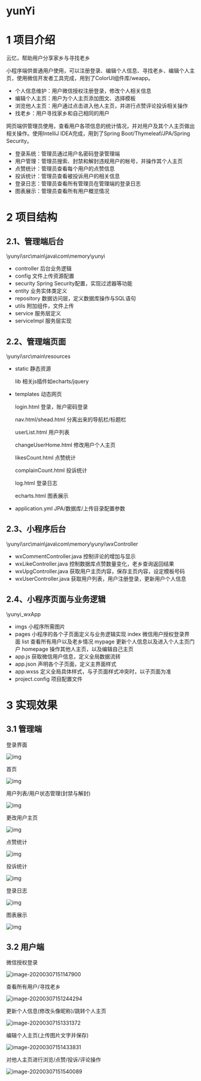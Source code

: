 # yunYi

# 1 项目介绍

云忆，帮助用户分享家乡与寻找老乡

小程序端供普通用户使用，可以注册登录、编辑个人信息、寻找老乡、编辑个人主页，使用微信开发者工具完成，用到了ColorUI组件库/weapp。

- 个人信息维护：用户微信授权注册登录，修改个人相关信息
- 编辑个人主页：用户为个人主页添加图文、选择模板
- 浏览他人主页：用户通过点击进入他人主页，并进行点赞评论投诉相关操作
- 找老乡：用户寻找家乡和自己相同的用户

网页端供管理员使用，查看用户各项信息的统计情况，并对用户及其个人主页做出相关操作。使用IntelliJ IDEA完成，用到了Spring Boot/Thymeleaf/JPA/Spring Security。

- 登录系统：管理员通过用户名密码登录管理端
- 用户管理：管理员搜索、封禁和解封违规用户的帐号，并操作其个人主页
- 点赞统计：管理员查看每个用户的点赞信息
- 投诉统计：管理员查看被投诉用户的相关信息
- 登录日志：管理员查看所有管理员在管理端的登录日志
- 图表展示：管理员查看所有用户概览情况

# 2 项目结构

## 2.1、管理端后台

\yunyi\src\main\java\com\memory\yunyi
- controller 后台业务逻辑
- config 文件上传资源配置
- security Spring Security配置，实现过滤器等功能
- entity 业务实体类定义
- repository 数据访问层，定义数据库操作与SQL语句
- utils 附加组件，文件上传
- service 服务层定义
- serviceImpl 服务层实现
## 2.2、管理端页面

\yunyi\src\main\resources
- static 静态资源

  lib 相关js插件如echarts/jquery

- templates 动态网页

  login.html 登录，账户密码登录

  nav.html/shead.html 分离出来的导航栏/标题栏

  userList.html 用户列表

  changeUserHome.html 修改用户个人主页

  likesCount.html 点赞统计

  complainCount.html 投诉统计

  log.html 登录日志

  echarts.html 图表展示

- application.yml JPA/数据库/上传目录配置参数
## 2.3、小程序后台

\yunyi\src\main\java\com\memory\yunyi\wxController
- wxCommentController.java 控制评论的增加与显示
- wxLikeController.java 控制数据库点赞数量变化，老乡查询返回结果
- wxUpgController.java 获取用户主页内容，保存主页内容，设定模板号码
- wxUserController.java 获取用户列表，用户注册登录，更新用户个人信息
## 2.4、小程序页面与业务逻辑

\yunyi_wxApp
- imgs 小程序所需图片
- pages 小程序的各个子页面定义与业务逻辑实现
index 微信用户授权登录界面
list 查看所有用户以及老乡情况
mypage 更新个人信息以及进入个人主页门户
homepage 操作其他人主页，以及编辑自己主页
- app.js 获取微信用户信息，定义全局数据流转
- app.json 声明各个子页面，定义主界面样式
- app.wxss 定义全局具体样式，与子页面样式冲突时，以子页面为准
- project.config 项目配置文件

# 3 实现效果

## 3.1 管理端

登录界面

![img](images/login.png)

首页

![img](images/index.png)

用户列表/用户状态管理(封禁与解封)

![img](images/userList.png)

更改用户主页

![img](images/changeUserHomepage.png)

点赞统计

![img](images/likeCount.png)

投诉统计

![img](images/complainCount.png)

登录日志

![img](images/log.png)

图表展示

![img](images/echarts.png)

## 3.2 用户端

微信授权登录

![image-20200307151147900](images/wxLogin.png)

查看所有用户/寻找老乡

![image-20200307151244294](images/wxList.png)

更新个人信息(修改头像昵称)/跳转个人主页

![image-20200307151331372](images/wxMypage.png)

编辑个人主页(上传图片文字并保存)

![image-20200307151433831](images/wxHomepage.png)

对他人主页进行浏览/点赞/投诉/评论操作

![image-20200307151540089](images/wxHomePageOthers.png)
